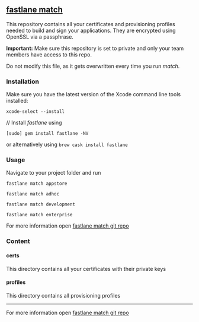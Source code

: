 ## [fastlane match](https://docs.fastlane.tools/actions/match/)

This repository contains all your certificates and provisioning profiles needed to build and sign your applications. They are encrypted using OpenSSL via a passphrase.

**Important:** Make sure this repository is set to private and only your team members have access to this repo.

Do not modify this file, as it gets overwritten every time you run _match_.

### Installation

Make sure you have the latest version of the Xcode command line tools installed:

```
xcode-select --install
```
//
Install _fastlane_ using

```
[sudo] gem install fastlane -NV
```

or alternatively using `brew cask install fastlane`

### Usage

Navigate to your project folder and run

```
fastlane match appstore
```
```
fastlane match adhoc
```
```
fastlane match development
```
```
fastlane match enterprise
```

For more information open [fastlane match git repo](https://docs.fastlane.tools/actions/match/)

### Content

#### certs

This directory contains all your certificates with their private keys

#### profiles

This directory contains all provisioning profiles

------------------------------------

For more information open [fastlane match git repo](https://docs.fastlane.tools/actions/match/)
